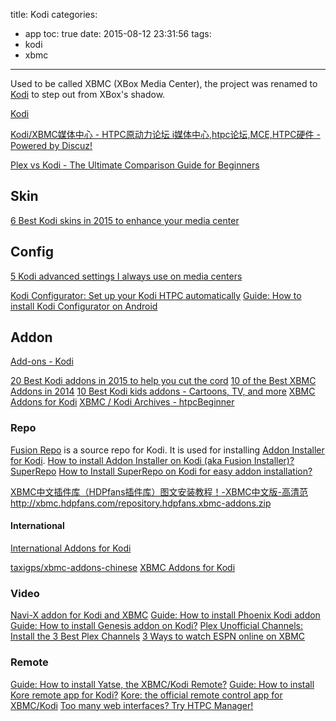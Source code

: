title: Kodi
categories:
  - app
toc: true
date: 2015-08-12 23:31:56
tags:
- kodi
- xbmc
---

Used to be called XBMC (XBox Media Center), the project was renamed to [Kodi](http://www.wikiwand.com/en/Kodi_(software)) to step out from XBox's shadow.

[Kodi](http://kodi.wiki/view/Main_Page)

[Kodi/XBMC媒体中心 - HTPC原动力论坛 i媒体中心,htpc论坛,MCE,HTPC硬件 - Powered by Discuz!](http://bbs.htpc1.com/forum-225-1.html)

[Plex vs Kodi - The Ultimate Comparison Guide for Beginners](http://www.htpcbeginner.com/plex-vs-kodi-comparison-guide/)

## Skin

[6 Best Kodi skins in 2015 to enhance your media center](http://www.htpcbeginner.com/5-best-kodi-skins-2015/)

## Config

[5 Kodi advanced settings I always use on media centers](http://www.htpcbeginner.com/5-kodi-advanced-settings-i-always-use/)

[Kodi Configurator: Set up your Kodi HTPC automatically](http://www.htpcbeginner.com/configure-media-center-kodi-configurator/)
[Guide: How to install Kodi Configurator on Android](http://www.htpcbeginner.com/install-kodi-configurator/)

## Addon

[Add-ons - Kodi](http://kodi.wiki/view/Add-ons)

[20 Best Kodi addons in 2015 to help you cut the cord](http://www.htpcbeginner.com/best-kodi-addons-2015-for-cordcutters/)
[10 of the Best XBMC Addons in 2014](http://www.htpcbeginner.com/best-xbmc-addons-2014/)
[10 Best Kodi kids addons - Cartoons, TV, and more](http://www.htpcbeginner.com/best-kodi-kids-addons-cartoons-livetv/)
[XBMC Addons for Kodi](http://www.tvaddons.ag/)
[XBMC / Kodi Archives - htpcBeginner](http://www.htpcbeginner.com/tag/xbmc-kodi/)

### Repo

[Fusion Repo](http://www.tvaddons.ag/fusion-installer-kodi/) is a source repo for Kodi. It is used for installing [Addon Installer for Kodi](http://www.tvaddons.ag/addon-installer-kodi/).
[How to install Addon Installer on Kodi (aka Fusion Installer)?](http://www.htpcbeginner.com/install-addon-installer-kodi/)
[SuperRepo](https://superrepo.org/)
[How to Install SuperRepo on Kodi for easy addon installation?](http://www.htpcbeginner.com/install-superrepo-kodi-easy-addon-installation/)

[XBMC中文插件库（HDPfans插件库）图文安装教程！-XBMC中文版-高清范](http://www.hdpfans.com/thread-329076-1-1.html)
http://xbmc.hdpfans.com/repository.hdpfans.xbmc-addons.zip

#### International

[International Addons for Kodi](http://www.tvaddons.ag/international-addons/)

[taxigps/xbmc-addons-chinese](https://github.com/taxigps/xbmc-addons-chinese)
[XBMC Addons for Kodi](http://addons.tvaddons.ag/repository/chinesetaxigps/)

### Video

[Navi-X addon for Kodi and XBMC](https://superrepo.org/kodi/addon/script.navi-x/)
[Guide: How to install Phoenix Kodi addon](http://www.htpcbeginner.com/install-phoenix-kodi-addon/)
[Guide: How to install Genesis addon on Kodi?](http://www.htpcbeginner.com/install-genesis-addon-kodi/) 
[Plex Unofficial Channels: Install the 3 Best Plex Channels](http://www.htpcbeginner.com/plex-unofficial-channels/)
[3 Ways to watch ESPN online on XBMC](http://www.htpcbeginner.com/watch-espn-online-free-on-xbmc/)

### Remote

[Guide: How to install Yatse, the XBMC/Kodi Remote?](http://www.htpcbeginner.com/install-yatse-remote-android/)
[Guide: How to install Kore remote app for Kodi?](http://www.htpcbeginner.com/install-kore-android-remote-for-kodi/)
[Kore: the official remote control app for XBMC/Kodi](http://www.htpcbeginner.com/kore-official-kodi-xbmc-remote-app/)
[Too many web interfaces? Try HTPC Manager!](http://www.htpcbeginner.com/htpc-manager-for-web-interfaces/)
